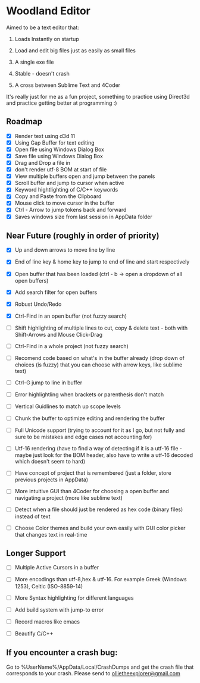 # Woodland Editor

Aimed to be a text editor that:
1. Loads Instantly on startup

2. Load and edit big files just as easily as small files

3. A single exe file

4. Stable - doesn't crash

5. A cross between Sublime Text and 4Coder

It's really just for me as a fun project, something to practice using Direct3d and practice getting better at programming :)

## Roadmap
- [x] Render text using d3d 11
- [x] Using Gap Buffer for text editing 
- [x] Open file using Windows Dialog Box
- [x] Save file using Windows Dialog Box
- [x] Drag and Drop a file in
- [x] don't render utf-8 BOM at start of file
- [x] View multiple buffers open and jump between the panels
- [x] Scroll buffer and jump to cursor when active
- [x] Keyword hightlighting of C/C++ keywords
- [x] Copy and Paste from the Clipboard
- [x] Mouse click to move cursor in the buffer
- [x] Ctrl - Arrow to jump tokens back and forward 
- [x] Saves windows size from last session in AppData folder

## Near Future (roughly in order of priority)
- [x] Up and down arrows to move line by line
- [x] End of line key & home key to jump to end of line and start respectively
- [x] Open buffer that has been loaded (ctrl - b -> open a dropdown of all open buffers)
- [x] Add search filter for open buffers
- [x] Robust Undo/Redo 
- [x] Ctrl-Find in an open buffer (not fuzzy search)
- [ ] Shift highlighting of multiple lines to cut, copy & delete text - both with Shift-Arrows and Mouse Click-Drag


- [ ] Ctrl-Find in a whole project (not fuzzy search)
- [ ] Recomend code based on what's in the buffer already (drop down of choices (is fuzzy) that you can choose with arrow keys, like sublime text)
- [ ] Ctrl-G jump to line in buffer
- [ ] Error highlightling when brackets or parenthesis don't match
- [ ] Vertical Guidlines to match up scope levels 

- [ ] Chunk the buffer to optimize editing and rendering the buffer
- [ ] Full Unicode support (trying to account for it as I go, but not fully and sure to be mistakes and edge cases not accounting for)
- [ ] Utf-16 rendering (have to find a way of detecting if it is a utf-16 file - maybe just look for the BOM header, also have to write a utf-16 decoded which doesn't seem to hard)
- [ ] Have concept of project that is remembered (just a folder, store previous projects in AppData)
- [ ] More intuitive GUI than 4Coder for choosing a open buffer and navigating a project (more like sublime text)
- [ ] Detect when a file should just be rendered as hex code (binary files) instead of text
- [ ] Choose Color themes and build your own easily with GUI color picker that changes text in real-time


## Longer Support
- [ ] Multiple Active Cursors in a buffer
- [ ] More encodings than utf-8,hex & utf-16. For example Greek (Windows 1253), Celtic (ISO-8859-14)
- [ ] More Syntax highlighting for different languages
- [ ] Add build system with jump-to error 
- [ ] Record macros like emacs
- [ ] Beautify C/C++



## If you encounter a crash bug: 

Go to %UserName%/AppData/Local/CrashDumps and get the crash file that corresponds to your crash. Please send to ollietheexplorer@gmail.com